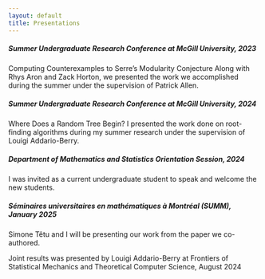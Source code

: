 ```yaml
---
layout: default
title: Presentations
---
```


##### Summer Undergraduate Research Conference at McGill University, 2023
Computing Counterexamples to Serre’s Modularity Conjecture
Along with Rhys Aron and Zack Horton, we presented the work we accomplished during the summer under the supervision of Patrick Allen.

##### Summer Undergraduate Research Conference at McGill University, 2024
Where Does a Random Tree Begin?
I presented the work done on root-finding algorithms during my summer research under the supervision of Louigi Addario-Berry.

##### Department of Mathematics and Statistics Orientation Session, 2024
I was invited as a current undergraduate student to speak and welcome the new students.

##### Séminaires universitaires en mathématiques à Montréal (SUMM), January 2025
Simone Têtu and I will be presenting our work from the paper we co-authored.

Joint results was presented by Louigi Addario-Berry at Frontiers of Statistical Mechanics and Theoretical Computer Science, August 2024
